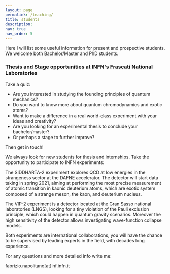 ```yaml
---
layout: page
permalink: /teaching/
title: students
description: 
nav: true
nav_order: 5
---
```


Here I will list some useful information for present and prospective students. 
We welcome both Bachelor/Master and PhD students.

### Thesis and Stage opportunities at INFN's Frascati National Laboratories

Take a quiz:

- Are you interested in studying the founding principles of quantum mechanics?
- Do you want to know more about quantum chromodynamics and exotic atoms?
- Want to make a difference in a real world-class experiment with your ideas and creativity?
- Are you looking for an experimental thesis to conclude your bachelor/master?
- Or perhaps a stage to further improve?

Then get in touch!

We always look for new students for thesis and internships.
Take the opportunity to participate to INFN experiments:

The SIDDHARTA-2 experiment explores QCD at low energies in the strangeness sector at the DAFNE accelerator. The detector will start data taking in spring 2021, aiming at performing the most precise measurement of atomic transition in kaonic deuterium atoms, which are exotic system composed of a strange meson, the kaon, and deuterium nucleus.

The VIP-2 experiment is a detector located at the Gran Sasso national laboratories (LNGS), looking for a tiny violation of the Pauli exclusion principle, which could happen in quantum gravity scenarios. Moreover the high sensitivity of the detector allows investigating wave-function collapse models. 

Both experiments are international collaborations, you will have the chance to be supervised by leading experts in the field, with decades long experience.

For any questions and more detailed info write me:

fabrizio.napolitano[at]lnf.infn.it
